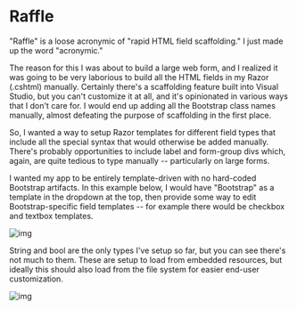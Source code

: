 # Raffle

"Raffle" is a loose acronymic of "rapid HTML field scaffolding." I just made up the word "acronymic."

The reason for this I was about to build a large web form, and I realized it was going to be very laborious to build all the HTML fields in my Razor (.cshtml) manually. Certainly there's a scaffolding feature built into Visual Studio, but you can't customize it at all, and it's opinionated in various ways that I don't care for. I would end up adding all the Bootstrap class names manually, almost defeating the purpose of scaffolding in the first place.

So, I wanted a way to setup Razor templates for different field types that include all the special syntax that would otherwise be added manually. There's probably opportunities to include label and form-group divs which, again, are quite tedious to type manually -- particularly on large forms.

I wanted my app to be entirely template-driven with no hard-coded Bootstrap artifacts. In this example below, I would have "Bootstrap" as a template in the dropdown at the top, then provide some way to edit Bootstrap-specific field templates -- for example there would be checkbox and textbox templates.

![img](https://adamosoftware.blob.core.windows.net:443/images/raffle2.png)

String and bool are the only types I've setup so far, but you can see there's not much to them. These are setup to load from embedded resources, but ideally this should also load from the file system for easier end-user customization.

![img](https://adamosoftware.blob.core.windows.net:443/images/raffle3.png)
